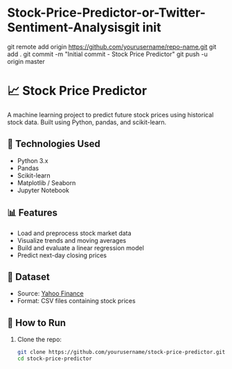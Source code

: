 # Stock-Price-Predictor-or-Twitter-Sentiment-Analysisgit init
git remote add origin https://github.com/yourusername/repo-name.git
git add .
git commit -m "Initial commit - Stock Price Predictor"
git push -u origin master
# 📈 Stock Price Predictor

A machine learning project to predict future stock prices using historical stock data. Built using Python, pandas, and scikit-learn.

## 🔧 Technologies Used
- Python 3.x
- Pandas
- Scikit-learn
- Matplotlib / Seaborn
- Jupyter Notebook

## 📊 Features
- Load and preprocess stock market data
- Visualize trends and moving averages
- Build and evaluate a linear regression model
- Predict next-day closing prices

## 📁 Dataset
- Source: [Yahoo Finance](https://finance.yahoo.com/)
- Format: CSV files containing stock prices

## 🚀 How to Run
1. Clone the repo:
   ```bash
   git clone https://github.com/yourusername/stock-price-predictor.git
   cd stock-price-predictor
